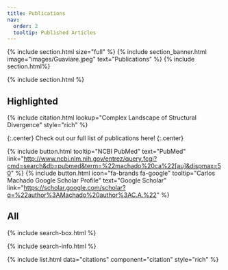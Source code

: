 ```yaml
---
title: Publications
nav:
  order: 2
  tooltip: Published Articles
---
```


{% include section.html size="full" %}
{% include section_banner.html image="images/Guaviare.jpeg" text="Publications" %}
{% include section.html%}

{% include section.html %}
## Highlighted

{% include citation.html lookup="Complex Landscape of Structural Divergence" style="rich" %}

{:.center}
Check out our full list of publications here!
{:.center}

{%
  include button.html
  tooltip="NCBI PubMed"
  text="PubMed"
  link="http://www.ncbi.nlm.nih.gov/entrez/query.fcgi?cmd=search&db=pubmed&term=%22machado%20ca%22[au]&dispmax=50"
%}
{%
  include button.html
  icon="fa-brands fa-google"
  tooltip="Carlos Machado Google Scholar Profile"
  text="Google Scholar"
  link="https://scholar.google.com/scholar?q=%22author%3AMachado%20author%3AC.A.%22"
%}

## All

{% include search-box.html %}

{% include search-info.html %}

{% include list.html data="citations" component="citation" style="rich" %}
